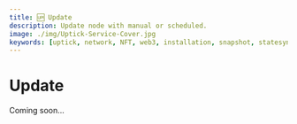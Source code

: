 ```yaml
---
title: 🆙 Update
description: Update node with manual or scheduled.
image: ./img/Uptick-Service-Cover.jpg
keywords: [uptick, network, NFT, web3, installation, snapshot, statesync, update]
---
```


# Update

Coming soon...